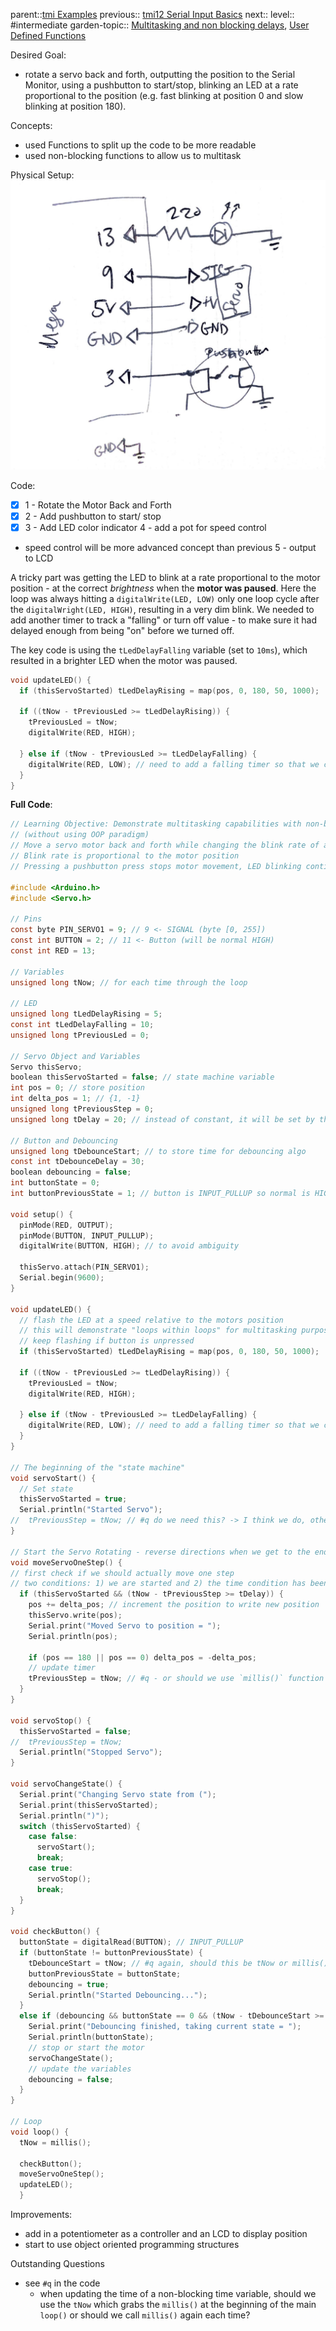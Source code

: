 parent::[tmi Examples](Personal%20Folders/that_marouk_ish/tmi%20Examples.md)
previous:: [tmi12 Serial Input Basics](tmi12%20Serial%20Input%20Basics.md)
next::
level:: #intermediate 
garden-topic:: [Multitasking and non blocking delays](../../Multitasking%20and%20non%20blocking%20delays.md), [User Defined Functions](User%20Defined%20Functions.md)

Desired Goal:
- rotate a servo back and forth, outputting the position to the Serial Monitor, using a pushbutton to start/stop, blinking an LED at a rate proportional to the position (e.g. fast blinking at position 0 and slow blinking at position 180).

Concepts:
- used Functions to split up the code to be more readable
- used non-blocking functions to allow us to multitask


Physical Setup:
![](attachments/IMG_7397.jpg)

Code:

- [x] 1 - Rotate the Motor Back and Forth
- [x] 2 - Add pushbutton to start/ stop
- [x] 3 - Add LED color indicator
4 - add a pot for speed control
- speed control will be more advanced concept than previous
5 - output to LCD

A tricky part was getting the LED to blink at a rate proportional to the motor position - at the correct _brightness_ when the **motor was paused**. Here the loop was always hitting a `digitalWrite(LED, LOW)` only one loop cycle after the `digitalWright(LED, HIGH)`, resulting in a very dim blink. We needed to add another timer to track a "falling" or turn off value - to make sure it had delayed enough from being "on" before we turned off. 

The key code is using the `tLedDelayFalling` variable (set to `10ms`), which resulted in a brighter LED when the motor was paused. 

```c
void updateLED() {
  if (thisServoStarted) tLedDelayRising = map(pos, 0, 180, 50, 1000);

  if ((tNow - tPreviousLed >= tLedDelayRising)) {
    tPreviousLed = tNow; 
    digitalWrite(RED, HIGH);

  } else if (tNow - tPreviousLed >= tLedDelayFalling) {
    digitalWrite(RED, LOW); // need to add a falling timer so that we can light up brighter on time offs
  }
}
```

**Full Code**:

``` c
// Learning Objective: Demonstrate multitasking capabilities with non-blocking functions
// (without using OOP paradigm)
// Move a servo motor back and forth while changing the blink rate of an LED
// Blink rate is proportional to the motor position
// Pressing a pushbutton press stops motor movement, LED blinking continues

#include <Arduino.h>
#include <Servo.h>

// Pins
const byte PIN_SERVO1 = 9; // 9 <- SIGNAL (byte [0, 255])
const int BUTTON = 2; // 11 <- Button (will be normal HIGH)
const int RED = 13;

// Variables
unsigned long tNow; // for each time through the loop

// LED
unsigned long tLedDelayRising = 5;
const int tLedDelayFalling = 10;
unsigned long tPreviousLed = 0; 

// Servo Object and Variables
Servo thisServo; 
boolean thisServoStarted = false; // state machine variable
int pos = 0; // store position
int delta_pos = 1; // {1, -1}
unsigned long tPreviousStep = 0;
unsigned long tDelay = 20; // instead of constant, it will be set by the motor position

// Button and Debouncing
unsigned long tDebounceStart; // to store time for debouncing algo
const int tDebounceDelay = 30;
boolean debouncing = false;
int buttonState = 0; 
int buttonPreviousState = 1; // button is INPUT_PULLUP so normal is HIGH, active LOW

void setup() {
  pinMode(RED, OUTPUT);
  pinMode(BUTTON, INPUT_PULLUP);
  digitalWrite(BUTTON, HIGH); // to avoid ambiguity

  thisServo.attach(PIN_SERVO1);
  Serial.begin(9600);
}

void updateLED() {
  // flash the LED at a speed relative to the motors position
  // this will demonstrate "loops within loops" for multitasking purposes
  // keep flashing if button is unpressed
  if (thisServoStarted) tLedDelayRising = map(pos, 0, 180, 50, 1000);

  if ((tNow - tPreviousLed >= tLedDelayRising)) {
    tPreviousLed = tNow; 
    digitalWrite(RED, HIGH);

  } else if (tNow - tPreviousLed >= tLedDelayFalling) {
    digitalWrite(RED, LOW); // need to add a falling timer so that we can light up brighter on time offs
  }
}

// The beginning of the "state machine"
void servoStart() {
  // Set state
  thisServoStarted = true;
  Serial.println("Started Servo");
//  tPreviousStep = tNow; // #q do we need this? -> I think we do, otherwise it starts instantaneously and jitters
}

// Start the Servo Rotating - reverse directions when we get to the end;
void moveServoOneStep() {
// first check if we should actually move one step
// two conditions: 1) we are started and 2) the time condition has been met
  if (thisServoStarted && (tNow - tPreviousStep >= tDelay)) {
    pos += delta_pos; // increment the position to write new position
    thisServo.write(pos); 
    Serial.print("Moved Servo to position = ");
    Serial.println(pos);

    if (pos == 180 || pos == 0) delta_pos = -delta_pos; 
    // update timer
    tPreviousStep = tNow; // #q - or should we use `millis()` function again? s
  }
}

void servoStop() {
  thisServoStarted = false;
//  tPreviousStep = tNow; 
  Serial.println("Stopped Servo");
}

void servoChangeState() {
  Serial.print("Changing Servo state from (");
  Serial.print(thisServoStarted);
  Serial.println(")");
  switch (thisServoStarted) {
    case false:
      servoStart();
      break;
    case true:
      servoStop();
      break;
  }
}

void checkButton() {
  buttonState = digitalRead(BUTTON); // INPUT_PULLUP
  if (buttonState != buttonPreviousState) {
    tDebounceStart = tNow; // #q again, should this be tNow or millis()
    buttonPreviousState = buttonState; 
    debouncing = true;
    Serial.println("Started Debouncing...");
  }
  else if (debouncing && buttonState == 0 && (tNow - tDebounceStart >= tDebounceDelay)) {
    Serial.print("Debouncing finished, taking current state = ");
    Serial.println(buttonState);
    // stop or start the motor
    servoChangeState();
    // update the variables
    debouncing = false;
  }
}

// Loop
void loop() {
  tNow = millis(); 

  checkButton();
  moveServoOneStep(); 
  updateLED();
  }
```

Improvements:
- add in a potentiometer as a controller and an LCD to display position
- start to use object oriented programming structures

Outstanding Questions
- see `#q` in the code 
	- when updating the time of a non-blocking time variable, should we use the `tNow` which grabs the `millis()` at the beginning of the main `loop()` or should we call  `millis()` again each time? 